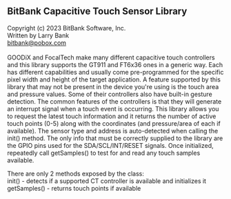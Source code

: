 BitBank Capacitive Touch Sensor Library<br>
---------------------------------------
Copyright (c) 2023 BitBank Software, Inc.<br>
Written by Larry Bank<br>
bitbank@pobox.com<br>
<br>
GOODiX and FocalTech make many different capacitive touch controllers and this library supports the GT911 and FT6x36 ones in a generic way. Each has different capabilities and usually come pre-programmed for the specific pixel width and height of the target application. A feature supported by this library that may not be present in the device you're using is the touch area and pressure values. Some of their controllers also have built-in gesture detection. The common features of the controllers is that they will generate an interrupt signal when a touch event is occurring. This library allows you to request the latest touch information and it returns the number of active touch points (0-5) along with the coordinates (and pressure/area of each if available). The sensor type and address is auto-detected when calling the init() method. The only info that must be correctly supplied to the library are the GPIO pins used for the SDA/SCL/INT/RESET signals. Once initialized, repeatedly call getSamples() to test for and read any touch samples available.<br>

There are only 2 methods exposed by the class:<br>
init() - detects if a supported CT controller is available and initializes it<br>
getSamples() - returns touch points if available<br>
